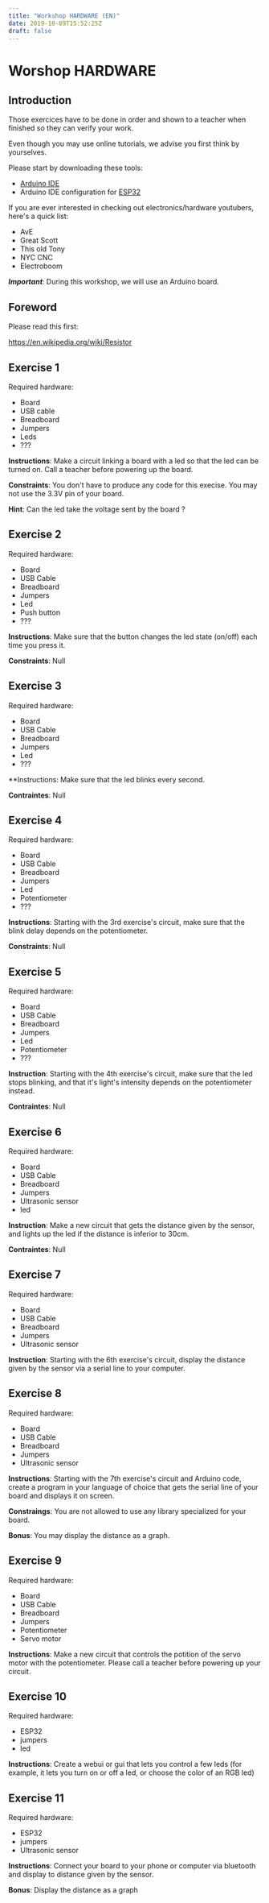 ```yaml
---
title: "Workshop HARDWARE (EN)"
date: 2019-10-09T15:52:25Z
draft: false
---
```


# Worshop HARDWARE


## Introduction

Those exercices have to be done in order and shown to a teacher when finished so they can verify your work.

Even though you may use online tutorials, we advise you first think by yourselves.

Please start by downloading these tools:

* [Arduino IDE](https://www.arduino.cc)
* Arduino IDE configuration for [ESP32](https://randomnerdtutorials.com/installing-the-esp32-board-in-arduino-ide-windows-instructions/)

If you are ever interested in checking out electronics/hardware youtubers, here's a quick list:

* AvE
* Great Scott
* This old Tony
* NYC CNC
* Electroboom

***Important***: During this workshop, we will use an Arduino board.

## Foreword

Please read this first:

https://en.wikipedia.org/wiki/Resistor

## Exercise 1

Required hardware:

* Board
* USB cable
* Breadboard
* Jumpers
* Leds
* ???

**Instructions**: Make a circuit linking a board with a led so that the led can be turned on. Call a teacher before powering up the board.

**Constraints**: You don't have to produce any code for this execise. You may not use the 3.3V pin of your board.

**Hint**: Can the led take the voltage sent by the board ?

## Exercise 2

Required hardware:

* Board
* USB Cable
* Breadboard
* Jumpers
* Led
* Push button
* ???

**Instructions**: Make sure that the button changes the led state (on/off) each time you press it.

**Constraints**: Null

## Exercise 3

Required hardware:

* Board
* USB Cable
* Breadboard
* Jumpers
* Led
* ???

**Instructions: Make sure that the led blinks every second.

**Contraintes**: Null

## Exercise 4

Required hardware:

* Board
* USB Cable
* Breadboard
* Jumpers
* Led
* Potentiometer
* ???

**Instructions**: Starting with the 3rd exercise's circuit, make sure that the blink delay depends on the potentiometer.

**Constraints**: Null

## Exercise 5

Required hardware:

* Board
* USB Cable
* Breadboard
* Jumpers
* Led
* Potentiometer
* ???

**Instruction**: Starting with the 4th exercise's circuit, make sure that the led stops blinking, and that it's light's intensity depends on the potentiometer instead.

**Contraintes**: Null

## Exercise 6

Required hardware:

* Board
* USB Cable
* Breadboard
* Jumpers
* Ultrasonic sensor
* led

**Instruction**: Make a new circuit that gets the distance given by the sensor, and lights up the led if the distance is inferior to 30cm.

**Contraintes**: Null

## Exercise 7

Required hardware:

* Board
* USB Cable
* Breadboard
* Jumpers
* Ultrasonic sensor

**Instruction**: Starting with the 6th exercise's circuit, display the distance given by the sensor via a serial line to your computer.

## Exercise 8

Required hardware:

* Board
* USB Cable
* Breadboard
* Jumpers
* Ultrasonic sensor

**Instructions**: Starting with the 7th exercise's circuit and Arduino code, create a program in your language of choice that gets the serial line of your board and displays it on screen.

**Constraings**: You are not allowed to use any library specialized for your board.

**Bonus**: You may display the distance as a graph.

## Exercise 9

Required hardware:

* Board
* USB Cable
* Breadboard
* Jumpers
* Potentiometer
* Servo motor

**Instructions**: Make a new circuit that controls the potition of the servo motor with the potentiometer. Please call a teacher before powering up your circuit.

## Exercise 10

Required hardware:

* ESP32
* jumpers
* led

**Instructions**: Create a webui or gui that lets you control a few leds (for example, it lets you turn on or off a led, or choose the color of an RGB led)

## Exercise 11

Required hardware:

* ESP32
* jumpers
* Ultrasonic sensor

**Instructions**: Connect your board to your phone or computer via bluetooth and display to distance given by the sensor.

**Bonus**: Display the distance as a graph
